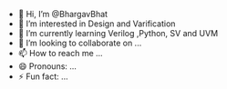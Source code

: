 - 👋 Hi, I’m @BhargavBhat
- 👀 I’m interested in Design and Varification 
- 🌱 I’m currently learning  Verilog ,Python, SV and UVM
- 💞️ I’m looking to collaborate on ...
- 📫 How to reach me ...
- 😄 Pronouns: ...
- ⚡ Fun fact: ...

<!---
Bhargav990/Bhargav990 is a ✨ special ✨ repository because its `README.md` (this file) appears on your GitHub profile.
You can click the Preview link to take a look at your changes.
--->

